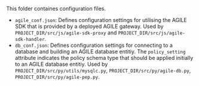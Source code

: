 This folder containes configuration files.

* `agile_conf.json`: Defines configuration settings for utilising the AGILE SDK that is provided by a deployed AGILE gateway. Used by `PROJECT_DIR/src/js/agile-sdk-proxy` and `PROJECT_DIR/src/js/agile-sdk-handler`.
* `db_conf.json`: Defines configuration settings for connecting to a database and building an AGILE database entitiy. The `policy_setting` attribute indicates the policy schema type that should be applied initially to an AGILE database entitiy. Used by `PROJECT_DIR/src/py/utils/mysqlc.py`, `PROJECT_DIR/src/py/agile-db.py`, `PROJECT_DIR/src/py/agile-pep.py`.
